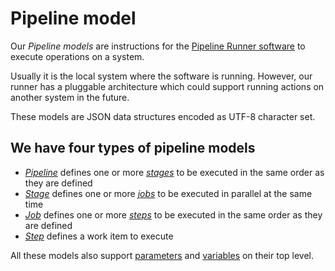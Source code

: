 # Pipeline model

Our *Pipeline models* are instructions for the [Pipeline Runner software](../runner/index.md) to 
execute operations on a system.

Usually it is the local system where the software is running. However, our runner has a pluggable 
architecture which could support running actions on another system in the future.

These models are JSON data structures encoded as UTF-8 character set.

## We have four types of pipeline models

* [*Pipeline*](pipeline.md) defines one or more [*stages*](./stage.md) to be executed in the same order as they are defined
* [*Stage*](stage.md) defines one or more [*jobs*](./job.md) to be executed in parallel at the same time
* [*Job*](job.md) defines one or more [*steps*](./step/index.md) to be executed in the same order as they are defined
* [*Step*](step/index.md) defines a work item to execute

All these models also support [parameters](./parameters.md) and [variables](./variables.md) on their top level.
